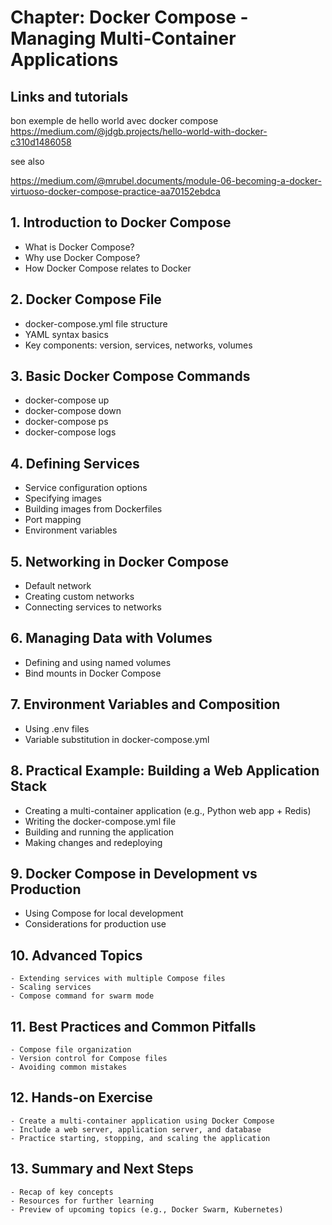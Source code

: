 
# Chapter: Docker Compose - Managing Multi-Container Applications

## Links and tutorials

bon exemple de hello world avec docker compose
<https://medium.com/@jdgb.projects/hello-world-with-docker-c310d1486058>

see also

<https://medium.com/@mrubel.documents/module-06-becoming-a-docker-virtuoso-docker-compose-practice-aa70152ebdca>

## 1. Introduction to Docker Compose

- What is Docker Compose?
- Why use Docker Compose?
- How Docker Compose relates to Docker

## 2. Docker Compose File

- docker-compose.yml file structure
- YAML syntax basics
- Key components: version, services, networks, volumes

## 3. Basic Docker Compose Commands

- docker-compose up
- docker-compose down
- docker-compose ps
- docker-compose logs

## 4. Defining Services

- Service configuration options
- Specifying images
- Building images from Dockerfiles
- Port mapping
- Environment variables

## 5. Networking in Docker Compose

- Default network
- Creating custom networks
- Connecting services to networks

## 6. Managing Data with Volumes

- Defining and using named volumes
- Bind mounts in Docker Compose

## 7. Environment Variables and Composition

- Using .env files
- Variable substitution in docker-compose.yml

## 8. Practical Example: Building a Web Application Stack

- Creating a multi-container application (e.g., Python web app + Redis)
- Writing the docker-compose.yml file
- Building and running the application
- Making changes and redeploying

## 9. Docker Compose in Development vs Production

- Using Compose for local development
- Considerations for production use

## 10. Advanced Topics

    - Extending services with multiple Compose files
    - Scaling services
    - Compose command for swarm mode

## 11. Best Practices and Common Pitfalls

    - Compose file organization
    - Version control for Compose files
    - Avoiding common mistakes

## 12. Hands-on Exercise

    - Create a multi-container application using Docker Compose
    - Include a web server, application server, and database
    - Practice starting, stopping, and scaling the application

## 13. Summary and Next Steps

    - Recap of key concepts
    - Resources for further learning
    - Preview of upcoming topics (e.g., Docker Swarm, Kubernetes)
